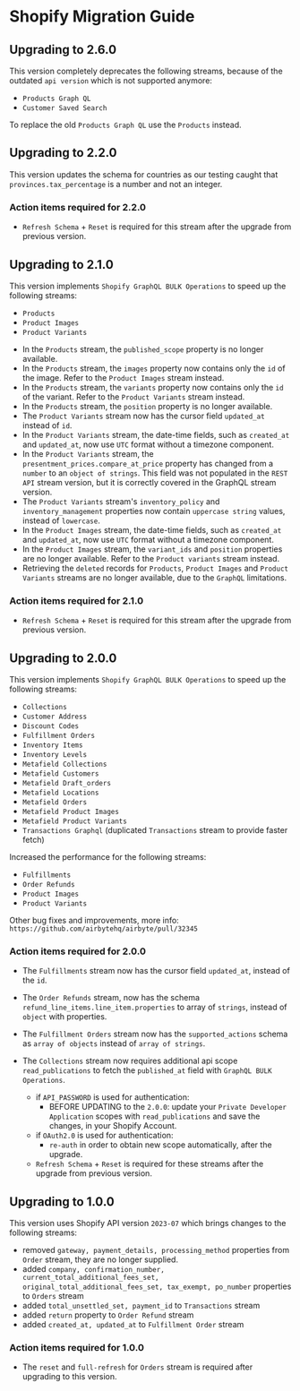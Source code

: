 # Shopify Migration Guide

## Upgrading to 2.6.0
This version completely deprecates the following streams, because of the outdated `api version` which is not supported anymore:
- `Products Graph QL`
- `Customer Saved Search`

To replace the old `Products Graph QL` use the `Products` instead.


## Upgrading to 2.2.0
This version updates the schema for countries as our testing caught that `provinces.tax_percentage` is a number and not an integer.

### Action items required for 2.2.0
- `Refresh Schema` + `Reset` is required for this stream after the upgrade from previous version.

## Upgrading to 2.1.0
This version implements `Shopify GraphQL BULK Operations` to speed up the following streams:
 - `Products`
 - `Product Images`
 - `Product Variants`

* In the `Products` stream, the `published_scope` property is no longer available.
* In the `Products` stream, the `images` property now contains only the `id` of the image. Refer to the `Product Images` stream instead.
* In the `Products` stream, the `variants` property now contains only the `id` of the variant. Refer to the `Product Variants` stream instead.
* In the `Products` stream, the `position` property is no longer available.
* The `Product Variants` stream now has the cursor field `updated_at` instead of `id`.
* In the `Product Variants` stream, the date-time fields, such as `created_at` and `updated_at`, now use `UTC` format without a timezone component.
* In the `Product Variants` stream, the `presentment_prices.compare_at_price` property has changed from a `number` to an `object of strings`. This field was not populated in the `REST API` stream version, but it is correctly covered in the GraphQL stream version.
* The `Product Variants` stream's `inventory_policy` and `inventory_management` properties now contain `uppercase string` values, instead of `lowercase`.
* In the `Product Images` stream, the date-time fields, such as `created_at` and `updated_at`, now use `UTC` format without a timezone component.
* In the `Product Images` stream, the `variant_ids` and `position` properties are no longer available. Refer to the `Product variants` stream instead.
* Retrieving the `deleted` records for `Products`, `Product Images` and `Product Variants` streams are no longer available, due to the `GraphQL` limitations.

### Action items required for 2.1.0
- `Refresh Schema` + `Reset` is required for this stream after the upgrade from previous version.


## Upgrading to 2.0.0

This version implements `Shopify GraphQL BULK Operations` to speed up the following streams:

- `Collections`
- `Customer Address`
- `Discount Codes`
- `Fulfillment Orders`
- `Inventory Items`
- `Inventory Levels`
- `Metafield Collections`
- `Metafield Customers`
- `Metafield Draft_orders`
- `Metafield Locations`
- `Metafield Orders`
- `Metafield Product Images`
- `Metafield Product Variants`
- `Transactions Graphql` (duplicated `Transactions` stream to provide faster fetch)

Increased the performance for the following streams:

- `Fulfillments`
- `Order Refunds`
- `Product Images`
- `Product Variants`

Other bug fixes and improvements, more info: `https://github.com/airbytehq/airbyte/pull/32345`

### Action items required for 2.0.0

- The `Fulfillments` stream now has the cursor field `updated_at`, instead of the `id`.
- The `Order Refunds` stream, now has the schema `refund_line_items.line_item.properties` to array of `strings`, instead of `object` with properties.
- The `Fulfillment Orders` stream now has the `supported_actions` schema as `array of objects` instead of `array of strings`.
- The `Collections` stream now requires additional api scope `read_publications` to fetch the `published_at` field with `GraphQL BULK Operations`.

  - if `API_PASSWORD` is used for authentication:
    - BEFORE UPDATING to the `2.0.0`: update your `Private Developer Application` scopes with `read_publications` and save the changes, in your Shopify Account.
  - if `OAuth2.0` is used for authentication:
    - `re-auth` in order to obtain new scope automatically, after the upgrade.
  - `Refresh Schema` + `Reset` is required for these streams after the upgrade from previous version.

## Upgrading to 1.0.0

This version uses Shopify API version `2023-07` which brings changes to the following streams:

- removed `gateway, payment_details, processing_method` properties from `Order` stream, they are no longer supplied.
- added `company, confirmation_number, current_total_additional_fees_set, original_total_additional_fees_set, tax_exempt, po_number` properties to `Orders` stream
- added `total_unsettled_set, payment_id` to `Transactions` stream
- added `return` property to `Order Refund` stream
- added `created_at, updated_at` to `Fulfillment Order` stream

### Action items required for 1.0.0

- The `reset` and `full-refresh` for `Orders` stream is required after upgrading to this version.
